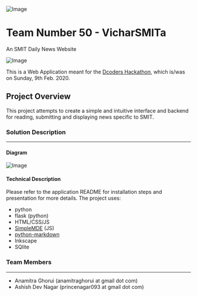 ![Image](https://raw.githubusercontent.com/aghorui/VicharSMITa/master/Application%20Code/app/www/static/assets/logo.svg.png)
# Team Number 50 - VicharSMITa
An SMIT Daily News Website

![Image](https://raw.githubusercontent.com/aghorui/VicharSMITa/master/Presentation/pics/k1.png)

This is a Web Application meant for the [Dcoders Hackathon](https://dcoders.info/hackathon), which is/was on Sunday, 9th Feb. 2020.

## Project Overview

This project attempts to create a simple and intuitive interface and backend for reading, submitting and displaying news specific to SMIT.

### Solution Description
----------------------------------

#### Diagram

![Image](https://raw.githubusercontent.com/aghorui/VicharSMITa/master/Presentation/pics/k13.png)

#### Technical Description

Please refer to the application README for installation steps and presentation for more details.
The project uses:
* python
* flask (python)
* HTML/CSS/JS
* [SimpleMDE](https://simplemde.com/) (JS)
* [python-markdown](https://github.com/trentm/python-markdown2)
* Inkscape
* SQlite

### Team Members
----------------------------------

* Anamitra Ghorui (anamitraghorui at gmail dot com)
* Ashish Dev Nagar (princenagar093 at gmail dot com)
